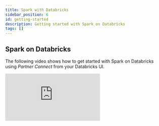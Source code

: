 ```yaml
---
title: Spark with Databricks
sidebar_position: 6
id: getting-started
description: Getting started with Spark on Databricks
tags: []
---
```


## Spark on Databricks

The following video shows how to get started with Spark on Databricks using _Partner Connect_ from your Databricks UI.

<div class="video-container">
<iframe src="https://prophecy-1.wistia.com/medias/tibuwagqbn" title="YouTube video player" frameborder="0" allow="accelerometer; autoplay; clipboard-write; encrypted-media; gyroscope; picture-in-picture" allowfullscreen></iframe>
</div>
